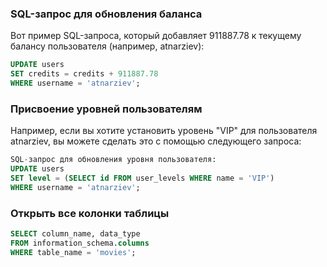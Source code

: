 ### SQL-запрос для обновления баланса ###
Вот пример SQL-запроса, который добавляет 911887.78 к текущему балансу пользователя (например, atnarziev):

```sql
UPDATE users 
SET credits = credits + 911887.78 
WHERE username = 'atnarziev';
```

### Присвоение уровней пользователям ###
Например, если вы хотите установить уровень "VIP" для пользователя atnarziev, вы можете сделать это с помощью следующего запроса:

```sql
SQL-запрос для обновления уровня пользователя:
UPDATE users 
SET level = (SELECT id FROM user_levels WHERE name = 'VIP') 
WHERE username = 'atnarziev';
```

### Открыть все колонки таблицы ###
```sql
SELECT column_name, data_type 
FROM information_schema.columns 
WHERE table_name = 'movies';
```